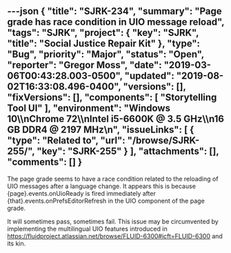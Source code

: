 ---json
{
  "title": "SJRK-234",
  "summary": "Page grade has race condition in UIO message reload",
  "tags": "SJRK",
  "project": {
    "key": "SJRK",
    "title": "Social Justice Repair Kit"
  },
  "type": "Bug",
  "priority": "Major",
  "status": "Open",
  "reporter": "Gregor Moss",
  "date": "2019-03-06T00:43:28.003-0500",
  "updated": "2019-08-02T16:33:08.496-0400",
  "versions": [],
  "fixVersions": [],
  "components": [
    "Storytelling Tool UI"
  ],
  "environment": "Windows 10\\\nChrome 72\\\nIntel i5-6600K @ 3.5 GHz\\\n16 GB DDR4 @ 2197 MHz\n",
  "issueLinks": [
    {
      "type": "Related to",
      "url": "/browse/SJRK-255/",
      "key": "SJRK-255"
    }
  ],
  "attachments": [],
  "comments": []
}
---
The page grade seems to have a race condition related to the reloading of UIO messages after a language change. It appears this is because {page}.events.onUioReady is fired immediately after {that}.events.onPrefsEditorRefresh in the UIO component of the page grade.

It will sometimes pass, sometimes fail. This issue may be circumvented by implementing the multilingual UIO features introduced in <https://fluidproject.atlassian.net/browse/FLUID-6300#icft=FLUID-6300> and its kin.

        